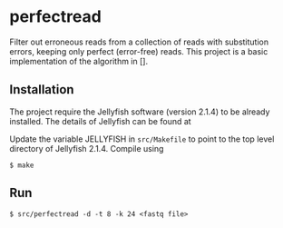 perfectread
===========

Filter out erroneous reads from a collection of reads with substitution errors, keeping only perfect (error-free) reads. This project is a basic implementation of the algorithm in [].

Installation
------------

The project require the Jellyfish software (version 2.1.4) to be already installed. The details of Jellyfish can be found at

Update the variable JELLYFISH in ``src/Makefile`` to point to the top level directory of Jellyfish 2.1.4. Compile using

    $ make

Run
---
    $ src/perfectread -d -t 8 -k 24 <fastq file>
